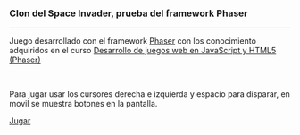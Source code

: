 <h3>Clon del Space Invader, prueba del framework Phaser</h3>
<hr/>

Juego desarrollado con el framework <a href="https://phaser.io/" target="_blank">Phaser</a> con los conocimiento adquiridos en el curso <a href="https://www.udemy.com/juegos-en-javascript/" target="_blank">Desarrollo de juegos web en JavaScript y HTML5 (Phaser)</a>

<br/>

Para jugar usar los cursores derecha e izquierda y espacio para disparar, en movil se muestra botones en la pantalla.


<a href="https://salvacam.github.io/game_mooc/" target="_blank">Jugar</a>
